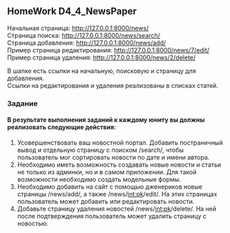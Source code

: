 ## HomeWork D4_4_NewsPaper

Начальная страница: http://127.0.0.1:8000/news/  
Страница поиска: http://127.0.0.1:8000/news/search/  
Страница добавления: http://127.0.0.1:8000/news/add/  
Пример страница редактирования: http://127.0.0.1:8000/news/7/edit/  
Пример страница удаления: http://127.0.0.1:8000/news/2/delete/  

В шапке есть ссылки на начальную, поисковую и страницу для добавления.   
Ссылки на редактирования и удаления реализованы в списках статей.

### Задание
#### В результате выполнения заданий к каждому юниту вы должны реализовать следующие действия:

1. Усовершенствовать ваш новостной портал. Добавить постраничный вывод и отдельную страницу с поиском /search/, чтобы пользователь мог сортировать новости по дате и имени автора.
2. Необходимо иметь возможность создавать новые новости и статьи не только из админки, но и в самом приложении. Для такой возможности необходимо создать модельные формы.
3. Необходимо добавить на сайт с помощью дженериков новые страницы /news/add/, а также /news/<int:pk>/edit/. На этих страницах пользователь может добавить или редактировать новости.
4. Добавьте страницу удаления новостей /news/<int:pk>/delete/. На ней после подтверждения пользователь может удалить страницу с новостью.

